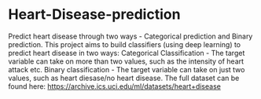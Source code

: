 # Heart-Disease-prediction
Predict heart disease through two ways - Categorical prediction and Binary prediction. 
This project aims to build classifiers (using deep learning) to predict heart disease in two ways:
Categorical Classification - The target variable can take on more than two values, such as the intensity of heart attack etc.
Binary classification - The target variable can take on just two values, such as heart diesase/no heart disease. 
The full dataset can be found here:
https://archive.ics.uci.edu/ml/datasets/heart+disease
